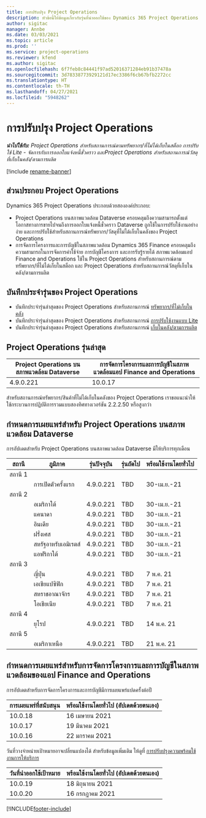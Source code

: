 ```yaml
---
title: การปรับปรุง Project Operations
description: หัวข้อนี้ให้ข้อมูลเกี่ยวกับรุ่นที่นำออกใช้ของ Dynamics 365 Project Operations
author: sigitac
manager: Annbe
ms.date: 03/03/2021
ms.topic: article
ms.prod: ''
ms.service: project-operations
ms.reviewer: kfend
ms.author: sigitac
ms.openlocfilehash: 6f7feb8c84441f97ad52016371284eb91b37478a
ms.sourcegitcommit: 3d78338773929121d17ec3386f6cb67bfb2272cc
ms.translationtype: HT
ms.contentlocale: th-TH
ms.lasthandoff: 04/27/2021
ms.locfileid: "5948262"
---
```

# <a name="project-operations-updates"></a>การปรับปรุง Project Operations

_**นำไปใช้กับ:** Project Operations สำหรับสถานการณ์ตามทรัพยากร/ที่ไม่ได้เก็บในสต็อก การปรับใช้ Lite - จัดการกับการออกใบแจ้งหนี้ชั่วคราว และProject Operations สำหรับสถานการณ์วัสดุที่เก็บในคลัง/ตามการผลิต_

[!include [rename-banner](~/includes/cc-data-platform-banner.md)]

## <a name="project-operations-components"></a>ส่วนประกอบ Project Operations

Dynamics 365 Project Operations ประกอบด้วยสององค์ประกอบ:

- Project Operations บนสภาพแวดล้อม Dataverse ครอบคลุมถึงความสามารถตั้งแต่โอกาสทางการขายไปจนถึงการออกใบแจ้งหนี้ชั่วคราว Dataverse ถูกใช้ในการปรับใช้งานอย่างง่าย และการปรับใช้สำหรับสถานการณ์ทรัพยากร/วัสดุที่ไม่ได้เก็บในคลังของ Project Operations
- การจัดการโครงการและการบัญชีในสภาพแวดล้อม Dynamics 365 Finance ครอบคลุมถึงความสามารถในการจัดการค่าใช้จ่าย การบัญชีโครงการ และการรับรู้รายได้ สภาพแวดล้อมแอป Finance and Operations ใช้ใน Project Operations สำหรับสถานการณ์ตามทรัพยากร/ที่ไม่ได้เก็บในสต็อก และ Project Operations สำหรับสถานการณ์วัสดุที่เก็บในคลัง/ตามการผลิต

## <a name="project-operations-release-notes"></a>บันทึกประจำรุ่นของ Project Operations
- บันทึกประจำรุ่นล่าสุดของ Project Operations สำหรับสถานการณ์ [ทรัพยากร/ที่ไม่เก็บในคลัง](whats-new-apr-2021-resource-based.md)
- บันทึกประจำรุ่นล่าสุดของ Project Operations สำหรับสถานการณ์ [การปรับใช้งานแบบ Lite](../pro/whats-new/whats-new-apr-2021-lite.md)
- บันทึกประจำรุ่นล่าสุดของ Project Operations สำหรับสถานการณ์ [เก็บในคลัง/ตามการผลิต](../prod-pma/whats-new/whats-new-mar-2021-stocked.md)

## <a name="project-operations-latest-version"></a>Project Operations รุ่นล่าสุด

| Project Operations บนสภาพแวดล้อม Dataverse | การจัดการโครงการและการบัญชีในสภาพแวดล้อมแอป Finance and Operations | 
| --- | --- |
| 4.9.0.221 | 10.0.17 |

สำหรับสถานการณ์ทรัพยากร/สินค้าที่ไม่ได้เก็บในคลังของ Project Operations เราขอแนะนำให้ใช้กระบวนการปฏิบัติการรวมแบบสองทิศทางเวอร์ชัน 2.2.2.50 หรือสูงกว่า

## <a name="release-schedule-for-project-operations-on-dataverse-environment"></a>กำหนดการเผยแพร่สำหรับ Project Operations บนสภาพแวดล้อม Dataverse

การอัปเดตสำหรับ Project Operations บนสภาพแวดล้อม Dataverse มีให้บริการทุกเดือน 

| สถานี   | ภูมิภาค        | รุ่นปัจจุบัน | รุ่นถัดไป | พร้อมใช้งานโดยทั่วไป |
|-----------|---------------|-----------------|--------------|---------------------|
| สถานี 1 |   &nbsp;      |    &nbsp;       | &nbsp;       |      &nbsp;         |
|   &nbsp;  | การเปิดตัวครั้งแรก |  4.9.0.221       | TBD     | 30-เม.ย.-21           |
| สถานี 2 |   &nbsp;      |    &nbsp;       | &nbsp;       |      &nbsp;         |
|   &nbsp;  | อเมริกาใต้ |  4.9.0.221       | TBD     | 30-เม.ย.-21           |
|    &nbsp; | แคนาดา        |  4.9.0.221       | TBD     | 30-เม.ย.-21           |
|   &nbsp;  | อินเดีย         |  4.9.0.221       | TBD     | 30-เม.ย.-21           |
|   &nbsp;  | ฝรั่งเศส         |  4.9.0.221       | TBD     | 30-เม.ย.-21           |
|   &nbsp;  | สหรัฐอาหรับเอมิเรตส์         |  4.9.0.221       | TBD     | 30-เม.ย.-21           |
|   &nbsp;  | แอฟริกาใต้         |  4.9.0.221       | TBD     | 30-เม.ย.-21           |
| สถานี 3  |      &nbsp;   |     &nbsp;      |     &nbsp;   |      &nbsp;         |
|   &nbsp;  | ญี่ปุ่น         |  4.9.0.221       | TBD     | 7 พ.ค. 21           |
|   &nbsp;  | เอเชียแปซิฟิก  |  4.9.0.221       | TBD     | 7 พ.ค. 21           |
|   &nbsp;  | สหราชอาณาจักร |  4.9.0.221       | TBD     | 7 พ.ค. 21           |
|   &nbsp;  | โอเชียเนีย       |  4.9.0.221       | TBD     | 7 พ.ค. 21           |
| สถานี 4 |     &nbsp;    |     &nbsp;      |     &nbsp;   |      &nbsp;         |
|   &nbsp;  | ยุโรป        |  4.9.0.221       | TBD     | 14 พ.ค. 21           |
| สถานี 5 |     &nbsp;    |     &nbsp;      |     &nbsp;   |      &nbsp;         |
|   &nbsp;  | อเมริกาเหนือ |  4.9.0.221       | TBD     | 21 พ.ค. 21           |

## <a name="release-schedule-for-project-management-and-accounting-in-the-finance-and-operations-apps-environment"></a>กำหนดการเผยแพร่สำหรับการจัดการโครงการและการบัญชีในสภาพแวดล้อมของแอป Finance and Operations

การอัปเดตสำหรับการจัดการโครงการและการบัญชีมีการเผยแพร่แปดครั้งต่อปี

| การเผยแพร่ที่สนับสนุน | พร้อมใช้งานโดยทั่วไป (อัปเดตด้วยตนเอง) |
| --- | --- |
| 10.0.18 | 16 เมษายน 2021 |
| 10.0.17 | 19 มีนาคม 2021 |
| 10.0.16 | 22 มกราคม 2021 |


วันที่วางจำหน่ายเป้าหมายอาจเปลี่ยนแปลงได้ สำหรับข้อมูลเพิ่มเติม ให้ดูที่ [การปรับปรุงความพร้อมใช้งานการให้บริการ](/dynamics365/fin-ops-core/fin-ops/get-started/public-preview-releases?toc=%2fdynamics365%2ffinance%2ftoc.json)

| วันที่นำออกใช้เป้าหมาย | พร้อมใช้งานโดยทั่วไป (อัปเดตด้วยตนเอง) |
| --- | --- |
| 10.0.19 | 18 มิถุนายน 2021 |
| 10.0.20 | 16 กรกฎาคม 2021 |


[!INCLUDE[footer-include](../includes/footer-banner.md)]